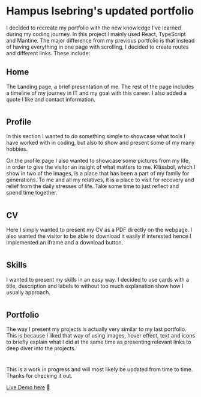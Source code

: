 # Hampus Isebring's updated portfolio

I decided to recreate my portfolio with the new knowledge I've learned during my coding journey. In this project I mainly used React, TypeScript and Mantine. The major difference from my previous portfolio is that instead of having everything in one page with scrolling, I decided to create routes and different links. These include:

## Home

The Landing page, a brief presentation of me. The rest of the page includes a timeline of my journey in IT and my goal with this career. I also added a quote I like and contact information.

#

## Profile

In this section I wanted to do something simple to showcase what tools I have worked with in coding, but also to show and present some of my many hobbies.

On the profile page I also wanted to showcase some pictures from my life, in order to give the visitor an insight of what matters to me. Klässbol, which I show in two of the images, is a place that has been a part of my family for generations. To me and all my relatives, it is a place to visit for recovery and relief from the daily stresses of life. Take some time to just reflect and spend time together.

#

## CV

Here I simply wanted to present my CV as a PDF directly on the webpage. I also wanted the visitor to be able to download it easily if interested hence I implemented an iframe and a download button.

#

## Skills

I wanted to present my skills in an easy way. I decided to use cards with a title, description and labels to without too much explanation show how I usually approach.

#

## Portfolio

The way I present my projects is actually very similar to my last portfolio. This is because I liked that way of using images, hover effect, text and icons to briefly explain what I did at the same time as presenting relevant links to deep diver into the projects.

#

This is a work in progress and will most likely be updated from time to time. Thanks for checking it out.

[Live Demo here](https://hampusisebring.netlify.app/) 🙌
